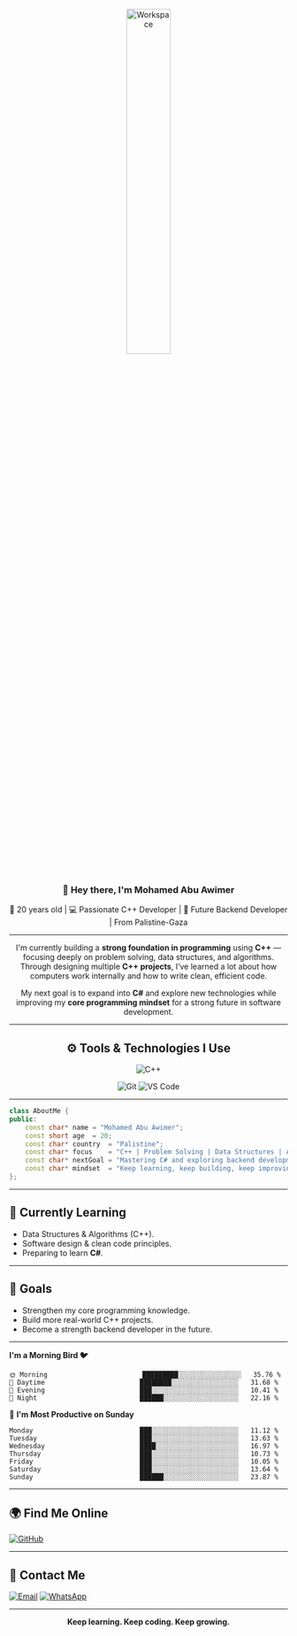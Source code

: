 <div align="center" width="50%">


<img src="https://github.com/SP-XD/SP-XD/blob/main/images/dev-working_rounded.gif?raw=true" alt="Workspace" width="40%"/><br> 

</div>

<div align="center">

### 👋 Hey there, I'm **Mohamed Abu Awimer**  
🎯 20 years old | 💻 Passionate C++ Developer | 🚀 Future Backend Developer | From Palistine-Gaza

---

I'm currently building a **strong foundation in programming** using **C++** — focusing deeply on problem solving, data structures, and algorithms.  
Through designing multiple **C++ projects**, I’ve learned a lot about how computers work internally and how to write clean, efficient code.  

My next goal is to expand into **C#** and explore new technologies while improving my **core programming mindset** for a strong future in software development.  


---

## ⚙️ Tools & Technologies I Use

![C++](https://img.shields.io/badge/C++-00599C?style=flat&logo=c%2B%2B&logoColor=white)

![Git](https://img.shields.io/badge/GIT-E44C30?style=flat&logo=git&logoColor=white)
![VS Code](https://img.shields.io/badge/VS%20Code-0078D4?style=flat&logo=visual-studio-code&logoColor=white)


---
<div align="left" width="100%">

```cpp
class AboutMe {
public:
    const char* name = "Mohamed Abu Awimer";
    const short age  = 20;
    const char* country  = "Palistine";
    const char* focus    = "C++ | Problem Solving | Data Structures | Algorithms";
    const char* nextGoal = "Mastering C# and exploring backend development";
    const char* mindset  = "Keep learning, keep building, keep improving.";
};
```
---
## 🧠 Currently Learning
- Data Structures & Algorithms (C++).
- Software design & clean code principles.
- Preparing to learn **C#**.

---

## 🎯 Goals
- Strengthen my core programming knowledge.  
- Build more real-world C++ projects.  
- Become a strength backend developer in the future.  

---

**I'm a Morning Bird 🐦** 
```text
🌞 Morning                        █████████░░░░░░░░░░░░░░░░   35.76 % 
🌆 Daytime                        ████████░░░░░░░░░░░░░░░░░   31.68 % 
🌃 Evening                        ███░░░░░░░░░░░░░░░░░░░░░░   10.41 % 
🌙 Night                          ██████░░░░░░░░░░░░░░░░░░░   22.16 % 
```
📅 **I'm Most Productive on Sunday** 

```text
Monday                           ███░░░░░░░░░░░░░░░░░░░░░░   11.12 % 
Tuesday                          ███░░░░░░░░░░░░░░░░░░░░░░   13.63 % 
Wednesday                        ████░░░░░░░░░░░░░░░░░░░░░   16.97 % 
Thursday                         ███░░░░░░░░░░░░░░░░░░░░░░   10.73 % 
Friday                           ███░░░░░░░░░░░░░░░░░░░░░░   10.05 % 
Saturday                         ███░░░░░░░░░░░░░░░░░░░░░░   13.64 % 
Sunday                           ██████░░░░░░░░░░░░░░░░░░░   23.87 % 
```

---

## 🌍 Find Me Online
[![GitHub](https://img.shields.io/badge/GitHub-100000?style=flat&logo=github&logoColor=white)](https://github.com/Mohamed-Owaymr)

---

## 📧 Contact Me
[![Email](https://img.shields.io/badge/Email-D14836?style=flat&logo=gmail&logoColor=white)](https://mail.google.com/mail/?view=cm&fs=1&to=mohamedowaymr@gmail.com)
[![WhatsApp](https://img.shields.io/badge/WhatsApp-25D366?style=flat&logo=whatsapp&logoColor=white)](https://wa.me/970592181529)

---
**<div align= "center">Keep learning. Keep coding. Keep growing.</div>**


</div>

